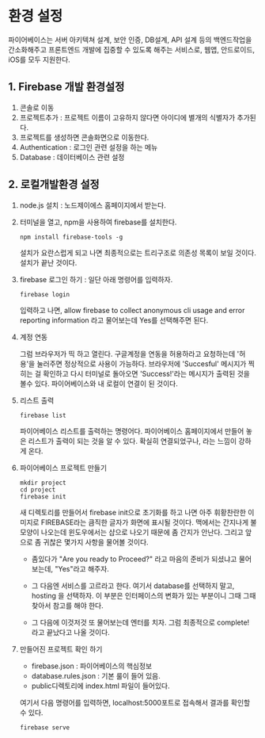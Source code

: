 # 환경 설정

파이어베이스는 서버 아키텍쳐 설계, 보안 인증, DB설계, API 설계 등의 백엔드작업을 간소화해주고 프론트엔드 개발에 집중할 수 있도록 해주는 서비스로, 웹앱, 안드로이드, iOS를 모두 지원한다. 



## 1. Firebase 개발 환경설정

1. 콘솔로 이동 
2. 프로젝트추가 : 프로젝트 이름이 고유하지 않다면 아이디에 별개의 식별자가 추가된다. 
3. 프로젝트를 생성하면 콘솔화면으로 이동한다. 
4. Authentication : 로그인 관련 설정을 하는 메뉴
5. Database : 데이터베이스 관련 설정



## 2. 로컬개발환경 설정

1. node.js 설치 : 노드제이에스 홈페이지에서 받는다. 

2. 터미널을 열고, npm을 사용하여 firebase를 설치한다. 

   ```shell
   npm install firebase-tools -g
   ```

   설치가 요란스럽게 되고 나면 최종적으로는 트리구조로 의존성 목록이 보일 것이다. 설치가 끝난 것이다. 

   

3. firebase  로그인 하기 : 일단 아래 명령어를 입력하자. 

   ```shell
   firebase login
   ```

   입력하고 나면,  allow firebase to collect anonymous cli usage and error reporting information 라고 물어보는데 Yes를 선택해주면 된다. 

   

4. 계정 연동

   그럼 브라우저가 띡 하고 열린다. 구글계정을 연동을 허용하라고 요청하는데  '허용'을 눌러주면 정상적으로 사용이 가능하다. 브라우저에 'Succesful' 메시지가 찍히는 걸 확인하고 다시 터미널로 돌아오면 'Success!'라는 메시지가 출력된 것을 볼수 있다. 파이어베이스와 내 로컬이 연결이 된 것이다. 

   

5. 리스트 출력

   ```shell
   firebase list
   ```

   파이어베이스 리스트를 출력하는 명령어다. 파이어베이스 홈페이지에서 만들어 놓은 리스트가 출력이 되는 것을 알 수 있다.  확실히 연결되었구나, 라는 느낌이 강하게 온다.

   

6. 파이어베이스 프로젝트 만들기

   ```shell
   mkdir project
   cd project
   firebase init
   ```

   새 디렉토리를 만들어서 firebase init으로 초기화를 하고 나면 아주 휘황찬란한 이미지로 FIREBASE라는 큼직한 글자가 화면에 표시될 것이다. 맥에서는 간지나게 불모양이 나오는데 윈도우에서는 샵으로 나오기 때문에 좀 간지가 안난다. 그리고 앞으로 좀 귀찮은 몇가지 사항을 물어볼 것이다. 

   - 좀있다가 "Are you ready to Proceed?" 라고 마음의 준비가 되셨냐고 물어보는데, "Yes"라고 해주자. 

   - 그 다음엔 서비스를 고르라고 한다. 여기서 database를 선택하지 말고, hosting 을 선택하자.  이 부분은 인터페이스의 변화가 있는 부분이니 그때 그때 찾아서 참고를 해야 한다. 

   - 그 다음에 이것저것 또 물어보는데 엔터를 치자. 그럼 최종적으로 complete! 라고 끝났다고 나올 것이다. 

     

7. 만들어진 프로젝트 확인 하기

   - firebase.json : 파이어베이스의 핵심정보
   - database.rules.json : 기본 룰이 들어 있음. 
   - public디렉토리에 index.html 파일이 들어있다. 

   여기서 다음 명령어를 입력하면, localhost:5000포트로 접속해서 결과를 확인할 수 있다. 

   ```shell
   firebase serve 
   ```

   